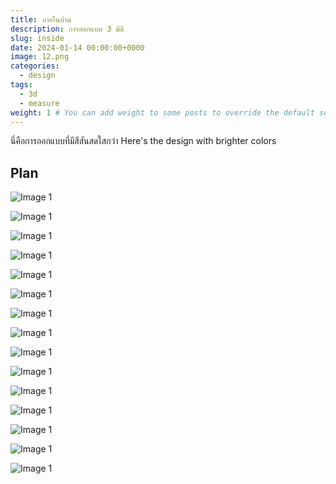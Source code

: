 ```yaml
---
title: ภายในบ้าน
description: การออกแบบ 3 มิติ
slug: inside
date: 2024-01-14 00:00:00+0000
image: 12.png
categories:
  - design
tags:
  - 3d
  - measure
weight: 1 # You can add weight to some posts to override the default sorting (date descending)
---
```


นี่คือการออกแบบที่มีสีสันสดใสกว่า
Here's the design with brighter colors

## Plan

![Image 1](1.png)

![Image 1](2.png)

![Image 1](3.png)

![Image 1](4.png)

![Image 1](5.png)

![Image 1](6.png)

![Image 1](7.png)

![Image 1](8.png)

![Image 1](9.png)

![Image 1](10.png)

![Image 1](11.png)

![Image 1](12.png)

![Image 1](13.png)

![Image 1](14.png)

![Image 1](15.png)
